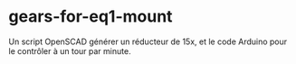 # gears-for-eq1-mount
Un script OpenSCAD générer un réducteur de 15x, et le code Arduino pour le contrôler à un tour par minute.
